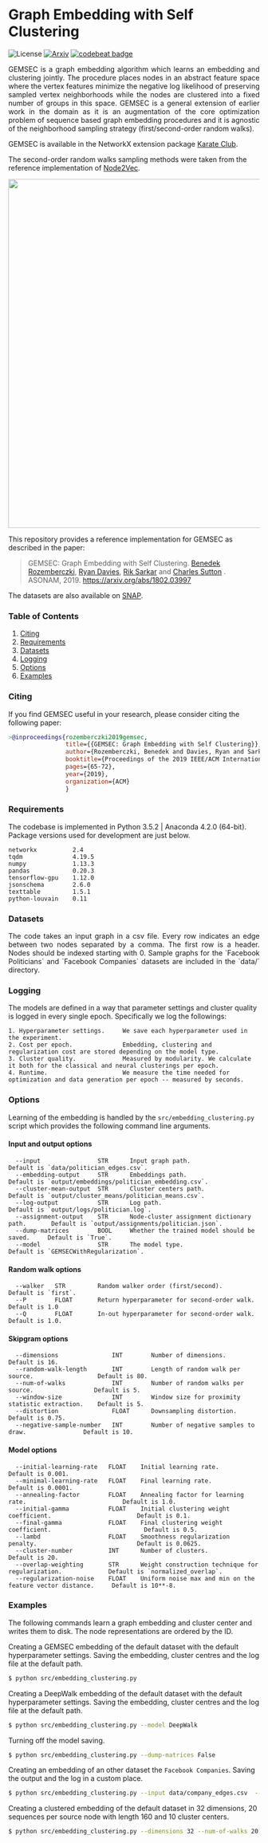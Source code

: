 Graph Embedding with Self Clustering
============================================
![License](https://img.shields.io/github/license/benedekrozemberczki/GEMSEC.svg?color=blue&style=plastic)
[![Arxiv](https://img.shields.io/badge/ArXiv-1802.03997-orange.svg?color=blue&style=plastic)](https://arxiv.org/abs/1802.03997) [![codebeat badge](https://codebeat.co/badges/131566a3-178c-4b98-aaad-40499bff9598)](https://codebeat.co/projects/github-com-benedekrozemberczki-gemsec-master)

<p align="justify">
GEMSEC is a graph embedding algorithm which learns an embedding and clustering jointly. The procedure places nodes in an abstract feature space where the vertex features minimize the negative log likelihood of preserving sampled vertex neighborhoods while the nodes are clustered into a fixed number of groups in this space. GEMSEC is a general extension of earlier work in the domain as it is an augmentation of the core optimization problem of sequence based graph embedding procedures and it is agnostic of the neighborhood sampling strategy (first/second-order random walks).

GEMSEC is available in the NetworkX extension package [Karate Club](https://github.com/benedekrozemberczki/karateclub).
  
The second-order random walks sampling methods were taken from the reference implementation of [Node2Vec](https://github.com/aditya-grover/node2vec).
</p>
<p align="center">
  <img width="700" src="gemsec.jpeg">
</p>

This repository provides a reference implementation for GEMSEC as described in the paper:
> GEMSEC: Graph Embedding with Self Clustering.
> [Benedek Rozemberczki](http://homepages.inf.ed.ac.uk/s1668259/), [Ryan Davies](https://www.inf.ed.ac.uk/people/students/Ryan_Davies.html), [Rik Sarkar](https://homepages.inf.ed.ac.uk/rsarkar/) and [Charles Sutton](http://homepages.inf.ed.ac.uk/csutton/) .
> ASONAM, 2019.
> https://arxiv.org/abs/1802.03997

The datasets are also available on [SNAP](http://snap.stanford.edu/).

### Table of Contents

1. [Citing](#citing)  
2. [Requirements](#requirements)
3. [Datasets](#datasets)  
4. [Logging](#logging)  
5. [Options](#options) 
6. [Examples](#examples)

### Citing

If you find GEMSEC useful in your research, please consider citing the following paper:
```bibtex
>@inproceedings{rozemberczki2019gemsec,    
                title={{GEMSEC: Graph Embedding with Self Clustering}},    
                author={Rozemberczki, Benedek and Davies, Ryan and Sarkar, Rik and Sutton, Charles},    
                booktitle={Proceedings of the 2019 IEEE/ACM International Conference on Advances in Social Networks Analysis and Mining 2019},    
                pages={65-72},    
                year={2019},    
                organization={ACM}    
                }
```
### Requirements

The codebase is implemented in Python 3.5.2 | Anaconda 4.2.0 (64-bit). Package versions used for development are just below.
```
networkx          2.4
tqdm              4.19.5
numpy             1.13.3
pandas            0.20.3
tensorflow-gpu    1.12.0
jsonschema        2.6.0
texttable         1.5.1
python-louvain    0.11
```

### Datasets
<p align="justify">
The code takes an input graph in a csv file. Every row indicates an edge between two nodes separated by a comma. The first row is a header. Nodes should be indexed starting with 0. Sample graphs for the `Facebook Politicians` and `Facebook Companies` datasets are included in the  `data/` directory.</p>

### Logging

The models are defined in a way that parameter settings and cluster quality is logged in every single epoch. Specifically we log the followings:

```
1. Hyperparameter settings.     We save each hyperparameter used in the experiment.
2. Cost per epoch.              Embedding, clustering and regularization cost are stored depending on the model type.
3. Cluster quality.             Measured by modularity. We calculate it both for the classical and neural clusterings per epoch.
4. Runtime.                     We measure the time needed for optimization and data generation per epoch -- measured by seconds.
```

### Options

Learning of the embedding is handled by the `src/embedding_clustering.py` script which provides the following command line arguments.

#### Input and output options

```
  --input                STR      Input graph path.                              Default is `data/politician_edges.csv`.
  --embedding-output     STR      Embeddings path.                               Default is `output/embeddings/politician_embedding.csv`.
  --cluster-mean-output  STR      Cluster centers path.                          Default is `output/cluster_means/politician_means.csv`.
  --log-output           STR      Log path.                                      Default is `output/logs/politician.log`.
  --assignment-output    STR      Node-cluster assignment dictionary path.       Default is `output/assignments/politician.json`.
  --dump-matrices        BOOL     Whether the trained model should be saved.     Default is `True`.
  --model                STR      The model type.                                Default is `GEMSECWithRegularization`.
```


#### Random walk options

```
  --walker   STR         Random walker order (first/second).              Default is `first`.
  --P        FLOAT       Return hyperparameter for second-order walk.     Default is 1.0
  --Q        FLOAT       In-out hyperparameter for second-order walk.     Default is 1.0.
```

#### Skipgram options

```
  --dimensions               INT        Number of dimensions.                              Default is 16.
  --random-walk-length       INT        Length of random walk per source.                  Default is 80.
  --num-of-walks             INT        Number of random walks per source.                 Default is 5.
  --window-size              INT        Window size for proximity statistic extraction.    Default is 5.
  --distortion               FLOAT      Downsampling distortion.                           Default is 0.75.
  --negative-sample-number   INT        Number of negative samples to draw.                Default is 10.
```

#### Model options

```
  --initial-learning-rate   FLOAT    Initial learning rate.                                        Default is 0.001.
  --minimal-learning-rate   FLOAT    Final learning rate.                                          Default is 0.0001.
  --annealing-factor        FLOAT    Annealing factor for learning rate.                           Default is 1.0.
  --initial-gamma           FLOAT    Initial clustering weight coefficient.                        Default is 0.1.
  --final-gamma             FLOAT    Final clustering weight coefficient.                          Default is 0.5.  
  --lambd                   FLOAT    Smoothness regularization penalty.                            Default is 0.0625.
  --cluster-number          INT      Number of clusters.                                           Default is 20.
  --overlap-weighting       STR      Weight construction technique for regularization.             Default is `normalized_overlap`.
  --regularization-noise    FLOAT    Uniform noise max and min on the feature vector distance.     Default is 10**-8.
```

### Examples

The following commands learn a graph embedding and cluster center and writes them to disk. The node representations are ordered by the ID.

Creating a GEMSEC embedding of the default dataset with the default hyperparameter settings. Saving the embedding, cluster centres and the log file at the default path.

```sh
$ python src/embedding_clustering.py
```
Creating a DeepWalk embedding of the default dataset with the default hyperparameter settings. Saving the embedding, cluster centres and the log file at the default path.

```sh
$ python src/embedding_clustering.py --model DeepWalk
```

Turning off the model saving.

```sh
$ python src/embedding_clustering.py --dump-matrices False
```

Creating an embedding of an other dataset the `Facebook Companies`. Saving the output and the log in a custom place.

```sh
$ python src/embedding_clustering.py --input data/company_edges.csv  --embedding-output output/embeddings/company_embedding.csv --log-output output/cluster_means/company_means.csv --cluster-mean-output output/logs/company.json
```

Creating a clustered embedding of the default dataset in 32 dimensions, 20 sequences per source node with length 160 and 10 cluster centers.

```sh
$ python src/embedding_clustering.py --dimensions 32 --num-of-walks 20 --random-walk-length 160 --cluster-number 10
```

